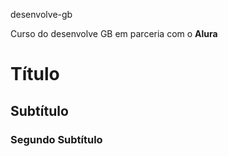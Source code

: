 desenvolve-gb

Curso do desenvolve GB em parceria com o **Alura**

# Título 
## Subtítulo 
### Segundo Subtítulo 